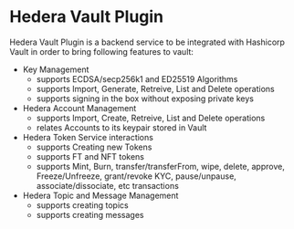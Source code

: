 # Hedera Vault Plugin

Hedera Vault Plugin is a backend service to be integrated with Hashicorp Vault in order to bring following features to vault:

- Key Management
  - supports ECDSA/secp256k1 and ED25519 Algorithms
  - supports Import, Generate, Retreive, List and Delete operations
  - supports signing in the box without exposing private keys
- Hedera Account Management
  - supports Import, Create, Retreive, List and Delete operations
  - relates Accounts to its keypair stored in Vault
- Hedera Token Service interactions
  - supports Creating new Tokens
  - supports FT and NFT tokens
  - supports Mint, Burn, transfer/transferFrom, wipe, delete, approve, Freeze/Unfreeze, grant/revoke KYC, pause/unpause, associate/dissociate, etc transactions
- Hedera Topic and Message Management
  - supports creating topics
  - supports creating messages

